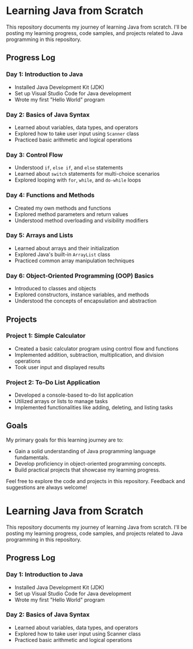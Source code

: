 # Learning Java from Scratch

This repository documents my journey of learning Java from scratch. I'll be posting my learning progress, code samples, and projects related to Java programming in this repository.

## Progress Log

### Day 1: Introduction to Java
- Installed Java Development Kit (JDK)
- Set up Visual Studio Code for Java development
- Wrote my first "Hello World" program

### Day 2: Basics of Java Syntax
- Learned about variables, data types, and operators
- Explored how to take user input using `Scanner` class
- Practiced basic arithmetic and logical operations

### Day 3: Control Flow
- Understood `if`, `else if`, and `else` statements
- Learned about `switch` statements for multi-choice scenarios
- Explored looping with `for`, `while`, and `do-while` loops

### Day 4: Functions and Methods
- Created my own methods and functions
- Explored method parameters and return values
- Understood method overloading and visibility modifiers

### Day 5: Arrays and Lists
- Learned about arrays and their initialization
- Explored Java's built-in `ArrayList` class
- Practiced common array manipulation techniques

### Day 6: Object-Oriented Programming (OOP) Basics
- Introduced to classes and objects
- Explored constructors, instance variables, and methods
- Understood the concepts of encapsulation and abstraction

## Projects

### Project 1: Simple Calculator
- Created a basic calculator program using control flow and functions
- Implemented addition, subtraction, multiplication, and division operations
- Took user input and displayed results

### Project 2: To-Do List Application
- Developed a console-based to-do list application
- Utilized arrays or lists to manage tasks
- Implemented functionalities like adding, deleting, and listing tasks

## Goals

My primary goals for this learning journey are to:
- Gain a solid understanding of Java programming language fundamentals.
- Develop proficiency in object-oriented programming concepts.
- Build practical projects that showcase my learning progress.

Feel free to explore the code and projects in this repository. Feedback and suggestions are always welcome!
















# Learning Java from Scratch
This repository documents my journey of learning Java from scratch. I'll be posting my learning progress, code samples, and projects related to Java programming in this repository.

<h2>Progress Log</h2>
<h3>Day 1: Introduction to Java</h3>

<ul>
    <li>Installed Java Development Kit (JDK)</li>
    <li>Set up Visual Studio Code for Java development</li>
    <li>Wrote my first "Hello World" program</li>
</ul>

<h3>Day 2: Basics of Java Syntax</h3>

<ul>
    <li>Learned about variables, data types, and operators</li>
    <li>Explored how to take user input using Scanner class</li>
    <li>Practiced basic arithmetic and logical operations</li>
</ul>